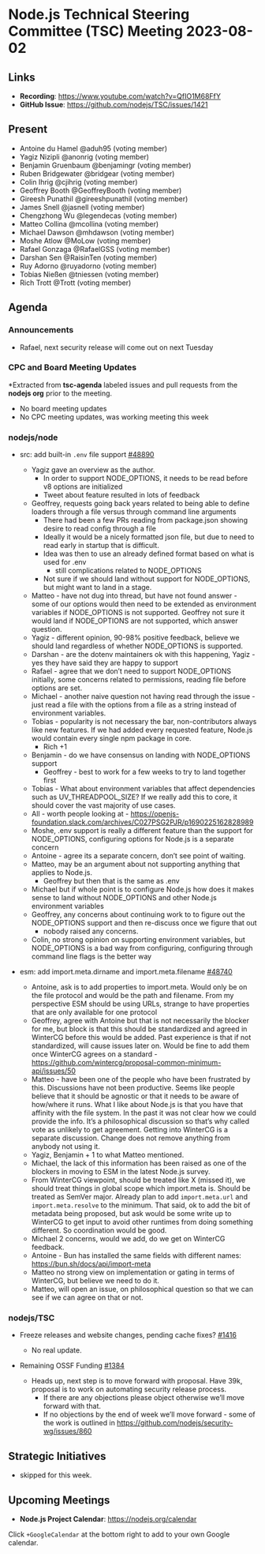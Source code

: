 # Node.js Technical Steering Committee (TSC) Meeting 2023-08-02

## Links

* **Recording**:  <https://www.youtube.com/watch?v=QfIO1M68FfY>
* **GitHub Issue**: <https://github.com/nodejs/TSC/issues/1421>

## Present

* Antoine du Hamel @aduh95 (voting member)
* Yagiz Nizipli @anonrig (voting member)
* Benjamin Gruenbaum @benjamingr (voting member)
* Ruben Bridgewater @bridgear (voting member)
* Colin Ihrig @cjihrig (voting member)
* Geoffrey Booth @GeoffreyBooth (voting member)
* Gireesh Punathil @gireeshpunathil (voting member)
* James Snell @jasnell (voting member)
* Chengzhong Wu @legendecas (voting member)
* Matteo Collina @mcollina (voting member)
* Michael Dawson @mhdawson (voting member)
* Moshe Atlow @MoLow (voting member)
* Rafael Gonzaga @RafaelGSS (voting member)
* Darshan Sen @RaisinTen (voting member)
* Ruy Adorno @ruyadorno (voting member)
* Tobias Nießen @tniessen (voting member)
* Rich Trott @Trott (voting member)

## Agenda

### Announcements

* Rafael, next security release will come out on next Tuesday

### CPC and Board Meeting Updates

*Extracted from **tsc-agenda** labeled issues and pull requests from the **nodejs org** prior to the meeting.

* No board meeting updates
* No CPC meeting updates, was working meeting this week

### nodejs/node

* src: add built-in `.env` file support [#48890](https://github.com/nodejs/node/pull/48890)
  * Yagiz gave an overview as the author.
    * In order to support NODE_OPTIONS, it needs to be read before v8 options are initialized
    * Tweet about feature resulted in lots of feedback
  * Geoffrey, requests going back years related to being able to define loaders through a file versus through command line arguments
    * There had been a few PRs reading from package.json showing desire to read config through a file
    * Ideally it would be a nicely formatted json file, but due to need to read early in startup that is difficult.
    * Idea was then to use an already defined format based on what is used for .env
      * still complications related to NODE_OPTIONS
    * Not sure if we should land without support for NODE_OPTIONS, but might want to land in a stage.
  * Matteo - have not dug into thread, but have not found answer - some of our options would then need to be extended as environment variables if NODE_OPTIONS is not supported. Geoffrey not sure it would land if NODE_OPTIONS are not supported, which answer question.
  * Yagiz - different opinion, 90-98% positive feedback, believe we should land regardless of whether NODE_OPTIONS is supported.
  * Darshan - are the dotenv maintainers ok with this happening, Yagiz - yes they have said they are happy to support
  * Rafael - agree that we don’t need to support NODE_OPTIONS initially, some concerns related to permissions, reading file before options are set.
  * Michael - another naive question not having read through the issue - just read a file with the options from a file as a string instead of environment variables.
  * Tobias - popularity is not necessary the bar,  non-contributors always like new features. If we had added every requested feature, Node.js would contain every single npm package in core.
    * Rich +1
  * Benjamin - do we have consensus on landing with NODE_OPTIONS support
    * Geoffrey - best to work for a few weeks to try to land together first
  * Tobias - What about environment variables that affect dependencies such as UV_THREADPOOL_SIZE? If we really add this to core, it should cover the vast majority of use cases.
  * All - worth people looking at - <https://openjs-foundation.slack.com/archives/C027PSG2PJR/p1690225162828989>
  * Moshe, .env support is really a different feature than the support for NODE_OPTIONS, configuring options for Node.js is a separate concern
  * Antoine - agree its a separate concern, don’t see point of waiting.
  * Matteo, may be an argument about not supporting anything that applies to Node.js.
    * Geoffrey but then that is the same as .env
  * Michael but if whole point is to configure Node.js how does it makes sense to land without NODE_OPTIONS and other Node.js environment variables
  * Geoffrey, any concerns about continuing work to to figure out the NODE_OPTIONS support and then re-discuss once we figure that out
    * nobody raised any concerns.
  * Colin, no strong opinion on supporting environment variables, but NODE_OPTIONS is a bad way from configuring, configuring through command line flags is the better way

* esm: add import.meta.dirname and import.meta.filename [#48740](https://github.com/nodejs/node/pull/48740)
  * Antoine, ask is to add properties to import.meta. Would only be on the file protocol and would be the path and filename.  From my perspective ESM should be using URLs, strange to have properties that are only available for one protocol
  * Geoffrey, agree with Antoine but that is not necessarily the blocker for me, but block is that this should be standardized and agreed in WinterCG before this would be added. Past experience is that if not standardized, will cause issues later on. Would be fine to add them once WinterCG agrees on a standard - <https://github.com/wintercg/proposal-common-minimum-api/issues/50>
  * Matteo - have been one of the people who have been frustrated by this. Discussions have not been productive. Seems like people believe that it should be agnostic or that it needs to be aware of how/where it runs. What I like about Node.js is that you have that affinity with the file system. In the past it was not clear how we could provide the info. It’s a philosophical discussion so that’s why called vote as unlikely to get agreement. Getting into WinterCG is a separate discussion. Change does not remove anything from anybody not using it.
  * Yagiz, Benjamin + 1 to what Matteo mentioned.
  * Michael, the lack of this information has been raised as one of the blockers in moving to ESM in the latest Node.js survey.
  * From WinterCG viewpoint, should be treated like X (missed it), we should treat things in global scope which import.meta is. Should be treated as SemVer major.  Already plan to add `import.meta.url` and `import.meta.resolve` to the minimum. That said, ok to add the bit of metadata being proposed, but ask would be some write up to WinterCG to get input to avoid other runtimes from doing something different. So coordination would be good.
  * Michael 2 concerns, would we add, do we get on WinterCG feedback.
  * Antoine - Bun has installed the same fields with different names: <https://bun.sh/docs/api/import-meta>
  * Matteo no strong view on implementation or gating in terms of WinterCG, but believe we need to do it.
  * Matteo, will open an issue, on philosophical question so that we can see if we can agree on that or not.

### nodejs/TSC

* Freeze releases and website changes, pending cache fixes? [#1416](https://github.com/nodejs/TSC/issues/1416)
  * No real update.

* Remaining OSSF Funding [#1384](https://github.com/nodejs/TSC/issues/1384)
  * Heads up, next step is to move forward with proposal. Have 39k, proposal is to work on automating security release process.
    * If there are any objections please object otherwise we’ll move forward with that.
    * If no objections by the end of week we’ll move forward -  some of the work is outlined in <https://github.com/nodejs/security-wg/issues/860>

## Strategic Initiatives

* skipped for this week.

## Upcoming Meetings

* **Node.js Project Calendar**: <https://nodejs.org/calendar>

Click `+GoogleCalendar` at the bottom right to add to your own Google calendar.
